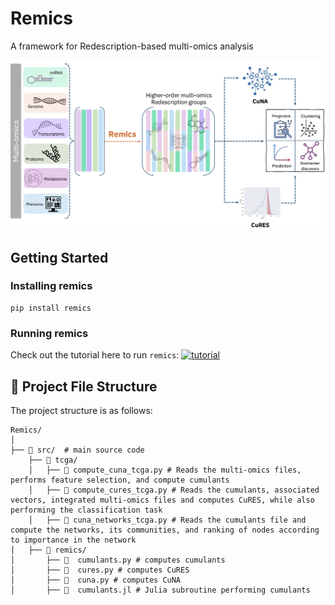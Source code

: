 # Remics
A framework for Redescription-based multi-omics analysis 

[![Remics Diagram][remics]](#)

<!-- <a>![badge-alt-text](images/remics_final.jpg)</a> -->

## Getting Started

### Installing remics

```
pip install remics
```

### Running remics
Check out the tutorial here to run `remics`: [![tutorial][notebook]](#)

## 📂 Project File Structure

The project structure is as follows:

``` 
Remics/
│
├── 📂 src/  # main source code
    ├── 📂 tcga/
    │   ├── 📄 compute_cuna_tcga.py # Reads the multi-omics files, performs feature selection, and compute cumulants
    │   ├── 📄 compute_cures_tcga.py # Reads the cumulants, associated vectors, integrated multi-omics files and computes CuRES, while also performing the classification task  
    │   ├── 📄 cuna_networks_tcga.py # Reads the cumulants file and compute the networks, its communities, and ranking of nodes according to importance in the network
│   ├── 📂 remics/
│       ├── 📄  cumulants.py # computes cumulants 
│       ├── 📄  cures.py # computes CuRES
│       ├── 📄  cuna.py # computes CuNA
│       ├── 📄  cumulants.jl # Julia subroutine performing cumulants
```

<!-- MARKDOWN LINKS & IMAGES -->
<!-- https://www.markdownguide.org/basic-syntax/#reference-style-links -->
[remics]: images/remics_final.jpg
[notebook]: tutorial/remics_walkthrough.ipynb]